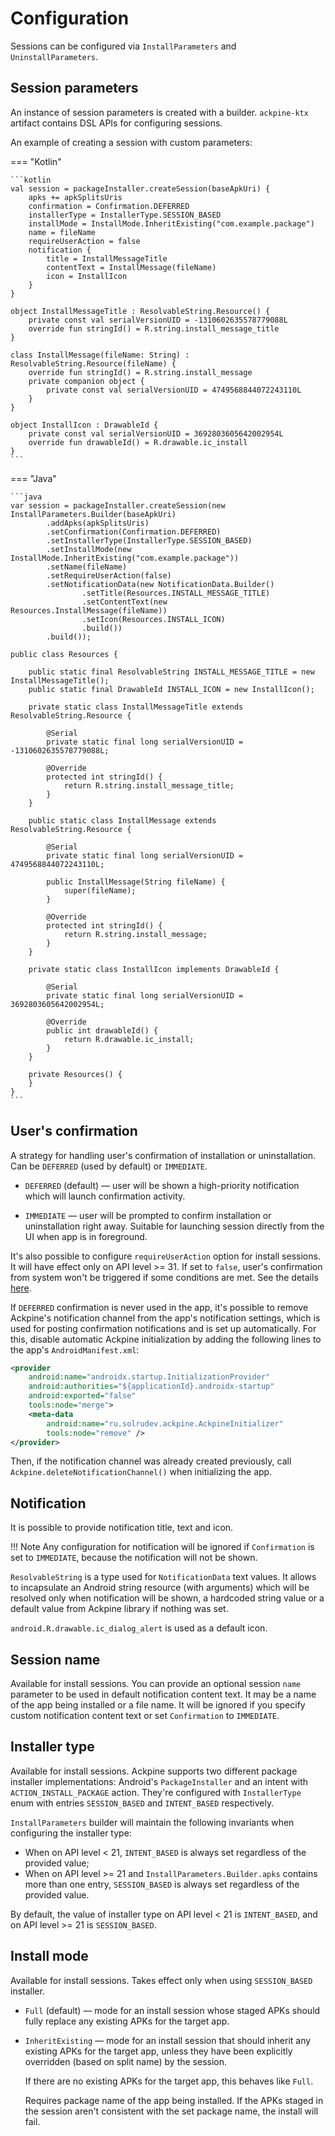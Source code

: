 Configuration
=============

Sessions can be configured via `InstallParameters` and `UninstallParameters`.

Session parameters
------------------

An instance of session parameters is created with a builder. `ackpine-ktx` artifact contains DSL APIs for configuring sessions.

An example of creating a session with custom parameters:

=== "Kotlin"

    ```kotlin
    val session = packageInstaller.createSession(baseApkUri) {
        apks += apkSplitsUris
        confirmation = Confirmation.DEFERRED
        installerType = InstallerType.SESSION_BASED
        installMode = InstallMode.InheritExisting("com.example.package")
        name = fileName
        requireUserAction = false
        notification {
            title = InstallMessageTitle
            contentText = InstallMessage(fileName)
            icon = InstallIcon
        }
    }
    
    object InstallMessageTitle : ResolvableString.Resource() {
        private const val serialVersionUID = -1310602635578779088L
        override fun stringId() = R.string.install_message_title
    }
    
    class InstallMessage(fileName: String) : ResolvableString.Resource(fileName) {
        override fun stringId() = R.string.install_message
        private companion object {
            private const val serialVersionUID = 4749568844072243110L
        }
    }
    
    object InstallIcon : DrawableId {
        private const val serialVersionUID = 3692803605642002954L
        override fun drawableId() = R.drawable.ic_install
    }
    ```

=== "Java"

    ```java
    var session = packageInstaller.createSession(new InstallParameters.Builder(baseApkUri)
            .addApks(apkSplitsUris)
            .setConfirmation(Confirmation.DEFERRED)
            .setInstallerType(InstallerType.SESSION_BASED)
            .setInstallMode(new InstallMode.InheritExisting("com.example.package"))
            .setName(fileName)
            .setRequireUserAction(false)
            .setNotificationData(new NotificationData.Builder()
                    .setTitle(Resources.INSTALL_MESSAGE_TITLE)
                    .setContentText(new Resources.InstallMessage(fileName))
                    .setIcon(Resources.INSTALL_ICON)
                    .build())
            .build());
    
    public class Resources {
    
        public static final ResolvableString INSTALL_MESSAGE_TITLE = new InstallMessageTitle();
        public static final DrawableId INSTALL_ICON = new InstallIcon();
    
        private static class InstallMessageTitle extends ResolvableString.Resource {
    
            @Serial
            private static final long serialVersionUID = -1310602635578779088L;
    
            @Override
            protected int stringId() {
                return R.string.install_message_title;
            }
        }
    
        public static class InstallMessage extends ResolvableString.Resource {
    
            @Serial
            private static final long serialVersionUID = 4749568844072243110L;
    
            public InstallMessage(String fileName) {
                super(fileName);
            }
    
            @Override
            protected int stringId() {
                return R.string.install_message;
            }
        }
    
        private static class InstallIcon implements DrawableId {
    
            @Serial
            private static final long serialVersionUID = 3692803605642002954L;
    
            @Override
            public int drawableId() {
                return R.drawable.ic_install;
            }
        }
    
        private Resources() {
        }
    }
    ```

User's confirmation
-------------------

A strategy for handling user's confirmation of installation or uninstallation. Can be `DEFERRED` (used by default) or `IMMEDIATE`.

- `DEFERRED` (default) — user will be shown a high-priority notification which will launch confirmation activity.

- `IMMEDIATE` — user will be prompted to confirm installation or uninstallation right away. Suitable for launching session directly from the UI when app is in foreground.

It's also possible to configure `requireUserAction` option for install sessions. It will have effect only on API level >= 31. If set to `false`, user's confirmation from system won't be triggered if some conditions are met. See the details [here](https://developer.android.com/reference/android/content/pm/PackageInstaller.SessionParams#setRequireUserAction(int)).

If `DEFERRED` confirmation is never used in the app, it's possible to remove Ackpine's notification channel from the app's notification settings, which is used for posting confirmation notifications and is set up automatically. For this, disable automatic Ackpine initialization by adding the following lines to the app's `AndroidManifest.xml`:
```xml
<provider
    android:name="androidx.startup.InitializationProvider"
    android:authorities="${applicationId}.androidx-startup"
    android:exported="false"
    tools:node="merge">
    <meta-data
        android:name="ru.solrudev.ackpine.AckpineInitializer"
        tools:node="remove" />
</provider>
```
Then, if the notification channel was already created previously, call `Ackpine.deleteNotificationChannel()` when initializing the app.

Notification
------------

It is possible to provide notification title, text and icon.

!!! Note
    Any configuration for notification will be ignored if `Confirmation` is set to `IMMEDIATE`, because the notification will not be shown.

`ResolvableString` is a type used for `NotificationData` text values. It allows to incapsulate an Android string resource (with arguments) which will be resolved only when notification will be shown, a hardcoded string value or a default value from Ackpine library if nothing was set.

`android.R.drawable.ic_dialog_alert` is used as a default icon.

Session name
------------

Available for install sessions. You can provide an optional session `name` parameter to be used in default notification content text. It may be a name of the app being installed or a file name. It will be ignored if you specify custom notification content text or set `Confirmation` to `IMMEDIATE`.

Installer type
--------------

Available for install sessions. Ackpine supports two different package installer implementations: Android's `PackageInstaller` and an intent with `ACTION_INSTALL_PACKAGE` action. They're configured with `InstallerType` enum with entries `SESSION_BASED` and `INTENT_BASED` respectively.

`InstallParameters` builder will maintain the following invariants when configuring the installer type:

- When on API level < 21, `INTENT_BASED` is always set regardless of the provided value;
- When on API level >= 21 and `InstallParameters.Builder.apks` contains more than one entry, `SESSION_BASED` is always set regardless of the provided value.

By default, the value of installer type on API level < 21 is `INTENT_BASED`, and on API level >= 21 is `SESSION_BASED`.

Install mode
------------

Available for install sessions. Takes effect only when using `SESSION_BASED` installer.

- `Full` (default) — mode for an install session whose staged APKs should fully replace any existing APKs for the target app.

- `InheritExisting` — mode for an install session that should inherit any existing APKs for the target app, unless they have been explicitly overridden (based on split name) by the session.

    If there are no existing APKs for the target app, this behaves like `Full`.

    Requires package name of the app being installed. If the APKs staged in the session aren't consistent with the set package name, the install will fail.